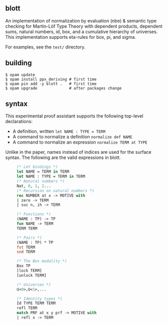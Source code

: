 ## blott

An implementation of normalization by evaluation (nbe) & semantic type checking for Martin-Löf Type Theory
with dependent products, dependent sums, natural numbers, id, box, and a cumulative hierarchy of universes. This
implementation supports eta-rules for box, pi, and sigma.

For examples, see the `test/` directory.

## building

```
$ opam update
$ opam install ppx_deriving # first time
$ opam pin add -y blott .   # first time
$ opam upgrade              # after packages change
```

## syntax

This experimental proof assistant supports the following top-level declarations:

 - A definition, written `let NAME : TYPE = TERM`
 - A command to normalize a definition `normalize def NAME`
 - A command to normalize an expression `normalize TERM at TYPE`

Unlike in the paper, names instead of indices are used for the surface syntax. The following are
the valid expressions in blott.

``` ocaml
     (* Let bindings *)
     let NAME = TERM in TERM
     let NAME : TYPE = TERM in TERM
     (* Natural numbers *)
     Nat, 0, 1, 2...
     (* Recursion on natural numbers *)
     rec NUMBER at x -> MOTIVE with
     | zero -> TERM
     | suc n, ih -> TERM

     (* Functions *)
     (NAME : TP) -> TP
     fun NAME -> TERM
     TERM TERM

     (* Pairs *)
     (NAME : TP) * TP
     fst TERM
     snd TERM

     (* The Box modality *)
     Box TP
     [lock TERM]
     [unlock TERM]

     (* Universes *)
     U<0>,U<1>,...

     (* Identity types *)
     Id TYPE TERM TERM
     refl TERM
     match PRF at x y prf -> MOTIVE with
     | refl x -> TERM
```
